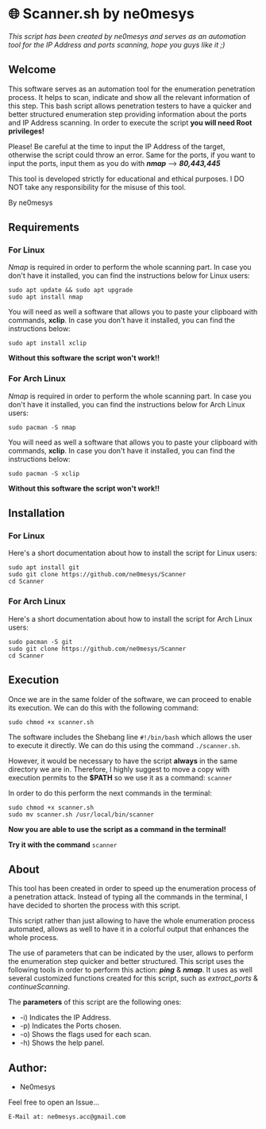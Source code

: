 # 🌐 Scanner.sh by ne0mesys
*This script has been created by ne0mesys and serves as an automation tool for the IP Address and ports scanning, hope you guys like it ;)*

## Welcome

This software serves as an automation tool for the enumeration penetration process. It helps to scan, indicate and show all the relevant information of this step. This bash script allows penetration testers to have a quicker and better structured enumeration step providing information about the ports and IP Address scanning. In order to execute the script **you will need Root privileges!** 

Please! Be careful at the time to input the IP Address of the target, otherwise the script could throw an error. Same for the ports, if you want to input the ports, input them as you do with ***nmap*** --> ***80,443,445***

This tool is developed strictly for educational and ethical purposes. I DO NOT take any responsibility for the misuse of this tool.


By ne0mesys

## Requirements 

### For Linux

*Nmap* is required in order to perform the whole scanning part. In case you don't have it installed, you can find the instructions below for Linux users: 
```
sudo apt update && sudo apt upgrade
sudo apt install nmap
 ```
You will need as well a software that allows you to paste your clipboard with commands,  **xclip**. In case you don't have it installed, you can find the instructions below: 
```
sudo apt install xclip
 ```

**Without this software the script won't work!!**

### For Arch Linux 

*Nmap* is required in order to perform the whole scanning part. In case you don't have it installed, you can find the instructions below for Arch Linux users: 
```
sudo pacman -S nmap
 ```
You will need as well a software that allows you to paste your clipboard with commands,  **xclip**. In case you don't have it installed, you can find the instructions below: 
```
sudo pacman -S xclip
 ```

**Without this software the script won't work!!**

## Installation

### For Linux

Here's a short documentation about how to install the script for Linux users: 
```
sudo apt install git
sudo git clone https://github.com/ne0mesys/Scanner
cd Scanner
 ```

### For Arch Linux

Here's a short documentation about how to install the script for Arch Linux users: 
```
sudo pacman -S git
sudo git clone https://github.com/ne0mesys/Scanner
cd Scanner
 ```

## Execution

Once we are in the same folder of the software, we can proceed to enable its execution. We can do this with the following command:
```
sudo chmod +x scanner.sh
```

The software includes the Shebang line ```#!/bin/bash``` which allows the user to execute it directly. We can do this using the command ```./scanner.sh```. 

However, it would be necessary to have the script **always** in the same directory we are in. Therefore, I highly suggest to move a copy with execution permits to the **$PATH** so we use it as a command:  ```scanner``` 

In order to do this perform the next commands in the terminal: 
```
sudo chmod +x scanner.sh
sudo mv scanner.sh /usr/local/bin/scanner
```
**Now you are able to use the script as a command in the terminal!** 

**Try it with the command** ```scanner```

## About

This tool has been created in order to speed up the enumeration process of a penetration attack. Instead of typing all the commands in the terminal, I have decided to shorten the process with this script. 

This script rather than just allowing to have  the whole enumeration process automated, allows as well to have it in a colorful output that enhances the whole process.

The use of parameters that can be indicated by the user, allows to perform the enumeration step quicker and better structured. This script uses the following tools in order to perform this action: ***ping*** & ***nmap***. It uses as well several customized functions created for this script, such as *extract_ports* & *continueScanning*. 

The **parameters** of this script are the following ones: 
* -i) Indicates the IP Address.
* -p) Indicates the Ports chosen.
* -o) Shows the flags used for each scan.
* -h) Shows the help panel.

## Author:

* Ne0mesys

Feel free to open an Issue...
```
E-Mail at: ne0mesys.acc@gmail.com
```
